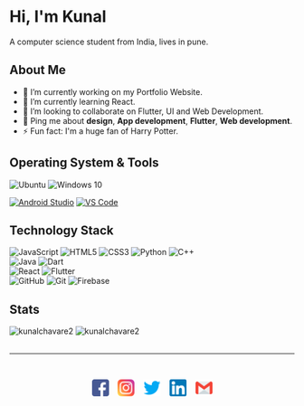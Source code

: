 

# Hi, I'm Kunal 

A computer science student from India, lives in pune.

## About Me

- 🔭 I’m currently working on my Portfolio Website.
- 🌱 I’m currently learning React.
- 👯 I’m looking to collaborate on Flutter, UI and Web Development.
- 💬 Ping me about **design**, **App development**, **Flutter**, **Web development**.
- ⚡ Fun fact: I'm a huge fan of Harry Potter.



## Operating System & Tools
<span>
<img alt="Ubuntu" src="https://img.shields.io/badge/Ubuntu-E95420?style=for-the-badge&logo=ubuntu&logoColor=white" />
<img alt="Windows 10" src="https://img.shields.io/badge/Windows-0078D6?style=for-the-badge&logo=windows&logoColor=white" />
</span>

[![Android Studio](https://img.shields.io/badge/IDE-AndroidStudio-green?style=flat-square&logo=JetBrains)](https://www.jetbrains.com/pycharm/)
[![VS Code](https://img.shields.io/badge/IDE-VSCode-%23007ACC?style=flat-square&logo=Visual-studio-code)](https://code.visualstudio.com/)

## Technology Stack
<span>
<img alt="JavaScript" src="https://img.shields.io/badge/javascript%20-%23323330.svg?&style=for-the-badge&logo=javascript&logoColor=%23F7DF1E"/>
<img alt="HTML5" src="https://img.shields.io/badge/html5%20-%23E34F26.svg?&style=for-the-badge&logo=html5&logoColor=white"/>
<img alt="CSS3" src="https://img.shields.io/badge/css3%20-%231572B6.svg?&style=for-the-badge&logo=css3&logoColor=white"/>
<img alt="Python" src="https://img.shields.io/badge/python%20-%2314354C.svg?&style=for-the-badge&logo=python&logoColor=white"/>
<img alt="C++" src="https://img.shields.io/badge/c++%20-%2300599C.svg?&style=for-the-badge&logo=c%2B%2B&ogoColor=white"/><br>
<img alt="Java" src="https://img.shields.io/badge/java-%23ED8B00.svg?&style=for-the-badge&logo=java&logoColor=white"/>
<img alt="Dart" src="https://img.shields.io/badge/dart-%230175C2.svg?&style=for-the-badge&logo=dart&logoColor=white"/>

<br>
	
<img alt="React" src="https://img.shields.io/badge/react%20-%2320232a.svg?&style=for-the-badge&logo=react&logoColor=%2361DAFB"/>
<img alt="Flutter" src="https://img.shields.io/badge/Flutter%20-%2302569B.svg?&style=for-the-badge&logo=Flutter&logoColor=white" />

<br>

<img alt="GitHub" src="https://img.shields.io/badge/github%20-%23121011.svg?&style=for-the-badge&logo=github&logoColor=white"/>
<img alt="Git" src="https://img.shields.io/badge/git%20-%23F05033.svg?&style=for-the-badge&logo=git&logoColor=white"/>
<img alt="Firebase" src="https://img.shields.io/badge/firebase%20-%23039BE5.svg?&style=for-the-badge&logo=firebase"/>
</span>




## Stats

<div>
<img src="https://github-readme-stats.vercel.app/api?username=kunalchavare2&show_icons=true&theme=dracula" alt="kunalchavare2" d style="max-width:100%;"></a>
<img src="https://github-readme-stats.vercel.app/api/top-langs/?username=kunalchavare&langs_count=8&show_icons=true&theme=dracula" alt="kunalchavare2" d style="max-width:100%;"></a>
</div>


<br>

<hr>

<br>



<p align="center">
	
 <a href="https://www.facebook.com/KunalChavare.fb/" title="Facebook">
<img src="https://github.com/kunalchavare2/kunalchavare2/blob/main/icons/facebook.png" width="30" height="30" /></a>
	&nbsp&nbsp
 <a href="https://www.instagram.com/kunalchavare2/" title="Instagram">
<img src="https://github.com/kunalchavare2/kunalchavare2/blob/main/icons/instagram.png" width="30" height="30" /></a>
&nbsp&nbsp
 <a href="#" title="Facebook">
<img src="https://github.com/kunalchavare2/kunalchavare2/blob/main/icons/twitter.png" width="30" height="30" /></a>
&nbsp&nbsp
 <a href="https://www.linkedin.com/in/kunal-chavare-b918a9157" title="LinkedIn">
<img src="https://github.com/kunalchavare2/kunalchavare2/blob/main/icons/linkedin.png" width="30" height="30" /></a>
&nbsp&nbsp
 <a href="https://mail.google.com/mail/?view=cm&fs=1&tf=1&to=kunalchavare2@gmail.com" title="Gmail">
<img src="https://github.com/kunalchavare2/kunalchavare2/blob/main/icons/gmail.png" width="30" height="30" /></a>


</p>

